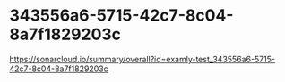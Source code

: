 # 343556a6-5715-42c7-8c04-8a7f1829203c
https://sonarcloud.io/summary/overall?id=examly-test_343556a6-5715-42c7-8c04-8a7f1829203c

